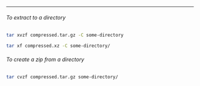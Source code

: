 
____

###### To extract to a directory

```sh
tar xvzf compressed.tar.gz -C some-directory
```

```sh
tar xf compressed.xz -C some-directory/
```

###### To create a zip from a directory

```sh
tar cvzf compressed.tar.gz some-directory/
```

